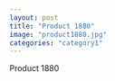```yaml
---
layout: post
title: "Product 1880"
image: "product1880.jpg"
categories: "category1"
---
```

Product 1880

